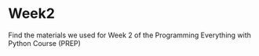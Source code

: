 # Week2
Find the materials we used for Week 2 of the Programming Everything with Python Course (PREP)
